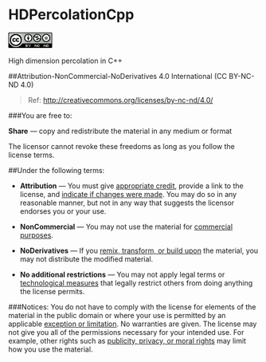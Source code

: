 # HDPercolationCpp

[![CC BY-NC-ND](https://raw.githubusercontent.com/HDpercolation/HDPercolationCpp/master/images/BYNCND.png)](http://creativecommons.org/licenses/by-nc-nd/4.0/)

High dimension percolation in C++

##Attribution-NonCommercial-NoDerivatives 4.0 International (CC BY-NC-ND 4.0)

> Ref: http://creativecommons.org/licenses/by-nc-nd/4.0/

###You are free to:

**Share** — copy and redistribute the material in any medium or format

The licensor cannot revoke these freedoms as long as you follow the license terms.

##Under the following terms:

* **Attribution** — You must give [appropriate credit](https://creativecommons.org/licenses/by-nc-nd/4.0/#), provide a link to the license, and [indicate if changes were made](https://creativecommons.org/licenses/by-nc-nd/4.0/#). You may do so in any reasonable manner, but not in any way that suggests the licensor endorses you or your use.  

* **NonCommercial** — You may not use the material for [commercial purposes](https://creativecommons.org/licenses/by-nc-nd/4.0/#).  


* **NoDerivatives** — If you [remix, transform, or build upon](https://creativecommons.org/licenses/by-nc-nd/4.0/#) the material, you may not distribute the modified material.  

* **No additional restrictions** — You may not apply legal terms or [technological measures](https://creativecommons.org/licenses/by-nc-nd/4.0/#) that legally restrict others from doing anything the license permits.

###Notices:
You do not have to comply with the license for elements of the material in the public domain or where your use is permitted by an applicable [exception or limitation](https://creativecommons.org/licenses/by-nc-nd/4.0/#).
No warranties are given. The license may not give you all of the permissions necessary for your intended use. For example, other rights such as [publicity, privacy, or moral rights](https://creativecommons.org/licenses/by-nc-nd/4.0/#) may limit how you use the material.
